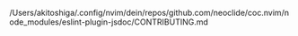 /Users/akitoshiga/.config/nvim/dein/repos/github.com/neoclide/coc.nvim/node_modules/eslint-plugin-jsdoc/CONTRIBUTING.md